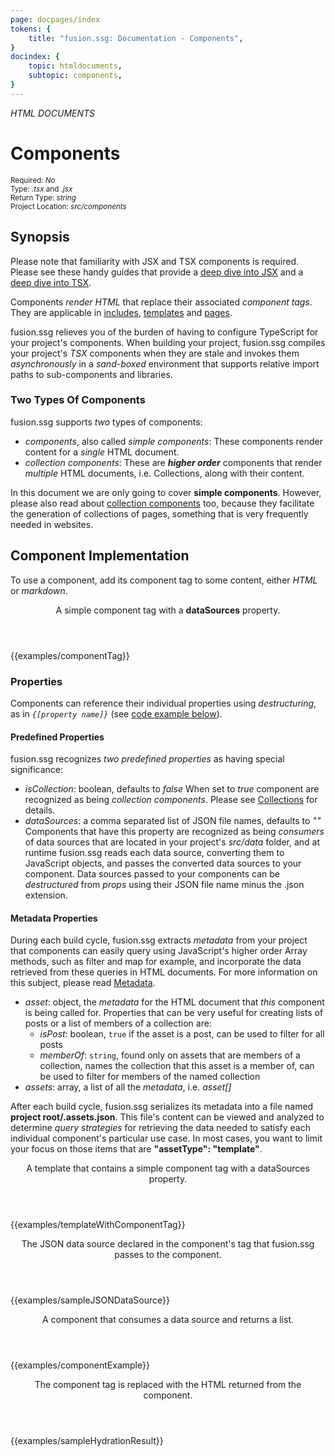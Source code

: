 ```yaml
---
page: docpages/index
tokens: {
    title: "fusion.ssg: Documentation - Components",
}
docindex: {
    topic: htmldocuments,
    subtopic: components,
}
---
```


<em>HTML DOCUMENTS</em>

# Components

<section class="container">
<div><small>Required: <em>No</em></small></div>
<div><small>Type: <em>.tsx</em> and <em>.jsx</em></small></div>
<div><small>Return Type: <em>string</em></small></div>
<div><small>Project Location: <em>src/components</em></small></div>
</section>

## Synopsis

<p class="info">Please note that familiarity with JSX and TSX components is required. Please see these handy guides that provide a <a href="https://www.typescriptlang.org/docs/handbook/jsx.html">deep dive into JSX</a> and a <a href="https://www.typescriptlang.org/docs/handbook/react.html">deep dive into TSX</a>.</p>


Components _render HTML_ that replace their associated _component tags_. They are applicable in <a href="{baseURL}/docs/htmldocuments/includes">includes</a>, <a href="{baseURL}/docs/htmldocuments/templates">templates</a> and <a href="{baseURL}/docs/htmldocuments/pages">pages</a>.

fusion.ssg relieves you of the burden of having to configure TypeScript for your project's components. When building your project, fusion.ssg compiles your project's _TSX_ components when they are stale and invokes them _asynchronously_ in a _sand-boxed_ environment that supports relative import paths to sub-components and libraries.

### Two Types Of Components

fusion.ssg supports _two_ types of components:

- _components_, also called _simple components_: These components render content for a _single_ HTML document.
- _collection components_: These are <b>_higher order</b>_ components that render _multiple_ HTML documents, i.e. Collections, along with their content.

<p class="info">In this document we are only going to cover <b>simple components</b>. However, please also read about <a href="{baseURL}/docs/htmldocuments/collections">collection components</a> too, because they  facilitate the generation of collections of pages, something that is very frequently needed in websites.</p>

## Component Implementation

To use a component, add its component tag to some content, either <em>HTML</em> or <em>markdown</em>.

<article>
<header>
<p class="example">A simple component tag with a <b>dataSources</b> property.</p>
</header>
{{examples/componentTag}}
</article>

### Properties

Components can reference their individual properties using _destructuring_, as in _`{[property name]}`_ (see <a href="#component-with-datasource">code example below</a>).

#### Predefined Properties

fusion.ssg recognizes _two predefined properties_ as having special significance:

- _isCollection_: boolean, defaults to _false_ When set to _true_ component are recognized as being _collection components_. Please see <a href="{baseURL}/docs/htmldocuments/collections">Collections</a> for details.
- _dataSources_: a comma separated list of JSON file names, defaults to _""_ Components that have this property are recognized as being _consumers_ of data sources that are located in your project's _src/data_ folder, and at runtime fusion.ssg reads each data source, converting them to JavaScript objects, and passes the converted data sources to your component. Data sources passed to your components can be <em>destructured</em> from <em>props</em> using their JSON file name minus the .json extension.

#### Metadata Properties

During each build cycle, fusion.ssg extracts _metadata_ from your project that components can easily query using JavaScript's higher order Array methods, such as filter and map for example, and incorporate the data retrieved from these queries in HTML documents. For more information on this subject, please read <a href="{baseURL}/docs/metadata">Metadata</a>.

- _asset_: object, the _metadata_ for the HTML document that _this_ component is being called for. Properties that can be very useful for creating lists of posts or a list of members of a collection are:
  - _isPost_: boolean, `true` if the asset is a post, can be used to filter for all posts
  - _memberOf_: `string`, found only on assets that are members of a collection, names the collection that this asset is a member of, can be used to filter for members of the named collection
- _assets_: array, a list of all the _metadata_, i.e. _asset[]_

<p class="info">After each build cycle, fusion.ssg serializes its metadata into a file named <b>project root/.assets.json</b>. This file's content can be viewed and analyzed to determine <em>query strategies</em> for retrieving the data needed to satisfy each individual component's particular use case. In most cases, you want to limit your focus on those items that are <b>"assetType": "template"</b>.</p>

<article>
<header>
<p class="example">A template that contains a simple component tag with a dataSources property.</p>
</header>
{{examples/templateWithComponentTag}}
</article>

<article>
<header>
<p class="example">The JSON data source declared in the component's tag that fusion.ssg passes to the component.</p>
</header>
{{examples/sampleJSONDataSource}}
</article>

<article id="component-with-datasource">
<header>
<p class="example">A component that consumes a data source and returns a list.</p>
</header>
{{examples/componentExample}}
</article>

<article>
<header>
<p class="example">The component tag is replaced with the HTML returned from the component.</p>
</header>
{{examples/sampleHydrationResult}}
</article>
